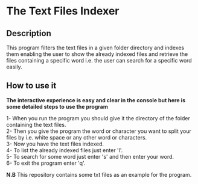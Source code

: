 # The Text Files Indexer  
## Description  
This program filters the text files in a given folder directory
and indexes them enabling the user to show the already indexed files and retrieve the files containing a specific word i.e. the user can search for a specific word easily.

## How to use it  
**The interactive experience is easy and clear in the console but here is some detailed steps to use the program**

1- When you run the program you should give it the directory of the folder containing the text files.  
2- Then you give the program the word or character you want to split your files by i.e. white space or any other word or characters.  
3- Now you have the text files indexed.  
4- To list the already indexed files just enter 'l'.  
5- To search for some word just enter 's' and then enter your word.  
6- To exit the program enter 'q'.  

**N.B** This repository contains some txt files as an example for the program.  
  
  
